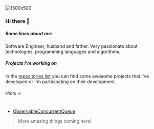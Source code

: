 <img alt="1500x500" src="https://user-images.githubusercontent.com/1327480/97555846-ed4fea80-19d8-11eb-940b-75d2b41d7ed4.png">

### Hi there 👋

##### Some lines about me:
Software Engineer, husband and father.
Very passionate about technologies, programming languages and algorithms.

##### Projects I'm working on
In the [repositories list](https://github.com/YounesCheikh?tab=repositories) you can find some awesome projects that I've developed or I'm participating on their development. 

###### Hints ⚡:
- [ObservableConcurrentQueue](https://github.com/YounesCheikh/ObservableConcurrentQueue) 

> More amazing things coming here! 

<!--
**YounesCheikh/YounesCheikh** is a ✨ _special_ ✨ repository because its `README.md` (this file) appears on your GitHub profile.

Here are some ideas to get you started:

- 🔭 I’m currently working on ...
- 🌱 I’m currently learning ...
- 👯 I’m looking to collaborate on ...
- 🤔 I’m looking for help with ...
- 💬 Ask me about ...
- 📫 How to reach me: ...
- 😄 Pronouns: ...
- ⚡ Fun fact: ...
-->
